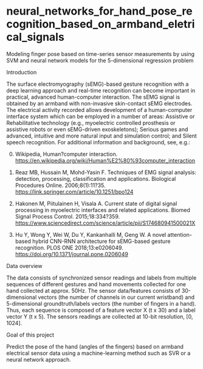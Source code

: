# neural_networks_for_hand_pose_recognition_based_on_armband_eletrical_signals

Modeling finger pose based on time-series sensor measurements by using SVM and neural network models for the 5-dimensional regression problem

Introduction

The surface electromyography (sEMG)-based gesture recognition with a deep learning approach and real-time recognition can become important in practical, advanced human-computer interaction. The sEMG signal is obtained by an armband with non-invasive skin-contact sEMG electrodes. The electrical activity recorded allows development of a human-computer interface system which can be employed in a number of areas: Assistive or Rehabilitative technology (e.g., myoelectric controlled prosthesis or assistive robots or even sEMG-driven exoskeletons); Serious games and advanced, intuitive and more natural input and simulation control; and Silent speech recognition. For additional information and background, see, e.g.:

0. Wikipedia, Human?computer interaction. https://en.wikipedia.org/wiki/Human%E2%80%93computer_interaction

1. Reaz MB, Hussain M, Mohd-Yasin F. Techniques of EMG signal analysis: detection, processing, classification and applications. Biological Procedures Online. 2006;8(1):11?35. https://link.springer.com/article/10.1251/bpo124

2. Hakonen M, Piitulainen H, Visala A. Current state of digital signal processing in myoelectric interfaces and related applications. Biomed Signal Process Control. 2015;18:334?359. https://www.sciencedirect.com/science/article/pii/S174680941500021X

3. Hu Y, Wong Y, Wei W, Du Y, Kankanhalli M, Geng W. A novel attention-based hybrid CNN-RNN architecture for sEMG-based gesture recognition. PLOS ONE 2018;13:e0206049. https://doi.org/10.1371/journal.pone.0206049

Data overview

The data consists of synchronized sensor readings and labels from multiple sequences of different gestures and hand movements collected for one hand collected at approx. 50Hz. The sensor data/features consists of 30-dimensional vectors (the number of channels in our current wristband) and 5-dimensional groundtruth/labels vectors (the number of fingers in a hand). Thus, each sequence is composed of a feature vector X (t x 30) and a label vector Y (t x 5). The sensors readings are collected at 10-bit resolution, [0, 1024].

Goal of this project

Predict the pose of the hand (angles of the fingers) based on armband electrical sensor data using a machine-learning method such as SVR or a neural network approach.
